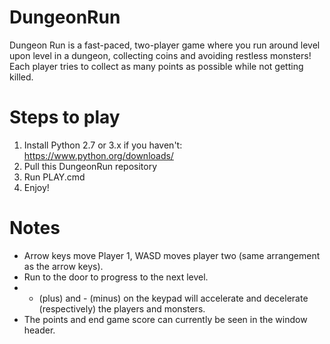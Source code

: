 DungeonRun
==========

Dungeon Run is a fast-paced, two-player game where you run around level upon level in a dungeon, collecting coins and avoiding restless monsters!
Each player tries to collect as many points as possible while not getting killed.

# Steps to play

1. Install Python 2.7 or 3.x if you haven't: https://www.python.org/downloads/
2. Pull this DungeonRun repository
3. Run PLAY.cmd
4. Enjoy!

# Notes

- Arrow keys move Player 1, WASD moves player two (same arrangement as the arrow keys).
- Run to the door to progress to the next level.
- + (plus) and - (minus) on the keypad will accelerate and decelerate (respectively) the players and monsters.
- The points and end game score can currently be seen in the window header.
